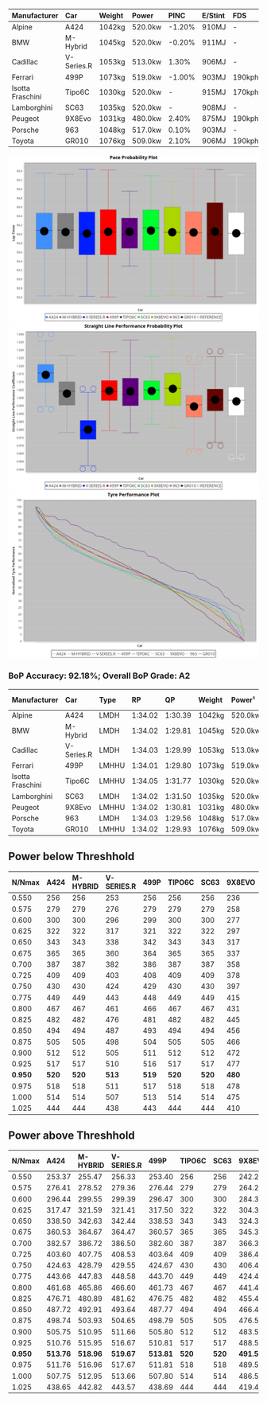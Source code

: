 | Manufacturer     | Car        | Weight | Power   | PINC    | E/Stint | FDS     |
|:-|:-|:-|:-|:-|:-|:-|
| Alpine           | A424       | 1042kg | 520.0kw | -1.20%  | 910MJ   |    -    |
| BMW              | M-Hybrid   | 1045kg | 520.0kw | -0.20%  | 911MJ   |    -    |
| Cadillac         | V-Series.R | 1053kg | 513.0kw | 1.30%   | 906MJ   |    -    |
| Ferrari          | 499P       | 1073kg | 519.0kw | -1.00%  | 903MJ   | 190kph  |
| Isotta Fraschini | Tipo6C     | 1030kg | 520.0kw |    -    | 915MJ   | 170kph  |
| Lamborghini      | SC63       | 1035kg | 520.0kw |    -    | 908MJ   |    -    |
| Peugeot          | 9X8Evo     | 1031kg | 480.0kw | 2.40%   | 875MJ   | 190kph  |
| Porsche          | 963        | 1048kg | 517.0kw | 0.10%   | 903MJ   |    -    |
| Toyota           | GR010      | 1076kg | 509.0kw | 2.10%   | 906MJ   | 190kph  |

![PACECHART](./IMG/AUTO.png)
![STRAIGHTLINEPERFORMANCECHART](./IMG/AUTO_sp.png)
![TYREPERFORMANCECHART](./IMG/AUTO_tw.png)

### BoP Accuracy: 92.18%; Overall BoP Grade: A2
| Manufacturer     | Car        | Type  | RP      | QP      | Weight | Power¹  | Threshhold | PINC    | Power²   | E/Stint | AVG Vmax  | FDS     | RDLC | L/Stint | BOP-Grade | Model Accuracy | Model Points | Match%  | SimDiff |
|:-|:-|:-|:-|:-|:-|:-|:-|:-|:-|:-|:-|:-|:-|:-|:-|:-|:-|:-|:-|
| Alpine           | A424       | LMDH  | 1:34.02 | 1:30.39 | 1042kg | 520.0kw | 250.0kph   | -1.20%  | 513.80kw |  910MJ  | 314.93kph |    -    | 1.01 | 36      | ~A1       | 100.00%        | 635          | 98.16%  | #       |
| BMW              | M-Hybrid   | LMDH  | 1:34.02 | 1:29.81 | 1045kg | 520.0kw | 250.0kph   | -0.20%  | 519.00kw |  911MJ  | 313.35kph |    -    | 1.01 | 37      | ~A1       | 100.00%        | 1696         | 100.00% | #       |
| Cadillac         | V-Series.R | LMDH  | 1:34.03 | 1:29.99 | 1053kg | 513.0kw | 250.0kph   | 1.30%   | 519.70kw |  906MJ  | 308.14kph |    -    | 1.01 | 36      | ~A1       | 88.64%         | 2076         | 100.00% | #       |
| Ferrari          | 499P       | LMHHU | 1:34.01 | 1:29.80 | 1073kg | 519.0kw | 250.0kph   | -1.00%  | 513.80kw |  903MJ  | 311.44kph | 190kph  | 1.01 | 37      | ~A1       | 91.94%         | 2476         | 100.00% | #       |
| Isotta Fraschini | Tipo6C     | LMHHU | 1:34.05 | 1:31.77 | 1030kg | 520.0kw | 0.0kph     |    -    | 520.00kw |  915MJ  | 314.60kph | 170kph  | 1.07 | 37      | +Ω1       | 100.00%        | 66           | 48.31%  | #       |
| Lamborghini      | SC63       | LMDH  | 1:34.02 | 1:31.50 | 1035kg | 520.0kw | 0.0kph     |    -    | 520.00kw |  908MJ  | 314.32kph |    -    | 1.05 | 36      | ~A1       | 100.00%        | 504          | 99.24%  | #       |
| Peugeot          | 9X8Evo     | LMHHU | 1:34.02 | 1:30.81 | 1031kg | 480.0kw | 250.0kph   | 2.40%   | 491.50kw |  875MJ  | 311.21kph | 190kph  | 1.02 | 36      | +B2       | 100.00%        | 249          | 83.93%  | ±0.16s  |
| Porsche          | 963        | LMDH  | 1:34.03 | 1:29.56 | 1048kg | 517.0kw | 250.0kph   | 0.10%   | 517.50kw |  903MJ  | 311.34kph |    -    | 1.01 | 36      | ~A1       | 90.40%         | 5633         | 100.00% | #       |
| Toyota           | GR010      | LMHHU | 1:34.02 | 1:29.93 | 1076kg | 509.0kw | 250.0kph   | 2.10%   | 519.70kw |  906MJ  | 310.44kph | 190kph  | 1.01 | 37      | ~A1       | 90.11%         | 3235         | 100.00% | #       |

## Power below Threshhold
| N/Nmax    | A424    | M-HYBRID | V-SERIES.R | 499P    | TIPO6C  | SC63    | 9X8EVO  | 963     | GR010   |
|:-|:-|:-|:-|:-|:-|:-|:-|:-|:-|
|  0.550    |  256    |  256     |  253       |  256    |  256    |  256    |  236    |  255    |  251    |
|  0.575    |  279    |  279     |  276       |  279    |  279    |  279    |  258    |  278    |  274    |
|  0.600    |  300    |  300     |  296       |  299    |  300    |  300    |  277    |  298    |  294    |
|  0.625    |  322    |  322     |  317       |  321    |  322    |  322    |  297    |  320    |  315    |
|  0.650    |  343    |  343     |  338       |  342    |  343    |  343    |  317    |  341    |  336    |
|  0.675    |  365    |  365     |  360       |  364    |  365    |  365    |  337    |  363    |  357    |
|  0.700    |  387    |  387     |  382       |  386    |  387    |  387    |  358    |  385    |  379    |
|  0.725    |  409    |  409     |  403       |  408    |  409    |  409    |  378    |  407    |  400    |
|  0.750    |  430    |  430     |  424       |  429    |  430    |  430    |  397    |  427    |  421    |
|  0.775    |  449    |  449     |  443       |  448    |  449    |  449    |  415    |  446    |  440    |
|  0.800    |  467    |  467     |  461       |  466    |  467    |  467    |  431    |  464    |  457    |
|  0.825    |  482    |  482     |  476       |  481    |  482    |  482    |  445    |  479    |  472    |
|  0.850    |  494    |  494     |  487       |  493    |  494    |  494    |  456    |  491    |  484    |
|  0.875    |  505    |  505     |  498       |  504    |  505    |  505    |  466    |  502    |  494    |
|  0.900    |  512    |  512     |  505       |  511    |  512    |  512    |  472    |  509    |  501    |
|  0.925    |  517    |  517     |  510       |  516    |  517    |  517    |  477    |  514    |  506    |
| **0.950** | **520** | **520**  | **513**    | **519** | **520** | **520** | **480** | **517** | **509** |
|  0.975    |  518    |  518     |  511       |  517    |  518    |  518    |  478    |  515    |  507    |
|  1.000    |  514    |  514     |  507       |  513    |  514    |  514    |  475    |  511    |  504    |
|  1.025    |  444    |  444     |  438       |  443    |  444    |  444    |  410    |  441    |  435    |

## Power above Threshhold
| N/Nmax    | A424       | M-HYBRID   | V-SERIES.R | 499P       | TIPO6C  | SC63    | 9X8EVO     | 963        | GR010      |
|:-|:-|:-|:-|:-|:-|:-|:-|:-|:-|
|  0.550    |  253.37    |  255.47    |  256.33    |  253.40    |  256    |  256    |  242.26    |  255.25    |  256.34    |
|  0.575    |  276.41    |  278.52    |  279.36    |  276.44    |  279    |  279    |  264.28    |  278.28    |  279.37    |
|  0.600    |  296.44    |  299.55    |  299.39    |  296.47    |  300    |  300    |  284.30    |  298.30    |  299.40    |
|  0.625    |  317.47    |  321.59    |  321.41    |  317.50    |  322    |  322    |  304.32    |  320.32    |  321.43    |
|  0.650    |  338.50    |  342.63    |  342.44    |  338.53    |  343    |  343    |  324.34    |  341.34    |  342.45    |
|  0.675    |  360.53    |  364.67    |  364.47    |  360.57    |  365    |  365    |  345.37    |  363.36    |  364.48    |
|  0.700    |  382.57    |  386.72    |  386.50    |  382.60    |  387    |  387    |  366.39    |  385.38    |  386.51    |
|  0.725    |  403.60    |  407.75    |  408.53    |  403.64    |  409    |  409    |  386.41    |  407.41    |  408.54    |
|  0.750    |  424.63    |  428.79    |  429.55    |  424.67    |  430    |  430    |  406.43    |  427.43    |  429.57    |
|  0.775    |  443.66    |  447.83    |  448.58    |  443.70    |  449    |  449    |  424.45    |  446.45    |  448.59    |
|  0.800    |  461.68    |  465.86    |  466.60    |  461.73    |  467    |  467    |  441.47    |  464.46    |  466.62    |
|  0.825    |  476.71    |  480.89    |  481.62    |  476.75    |  482    |  482    |  455.48    |  479.48    |  481.64    |
|  0.850    |  487.72    |  492.91    |  493.64    |  487.77    |  494    |  494    |  466.49    |  491.49    |  493.65    |
|  0.875    |  498.74    |  503.93    |  504.65    |  498.79    |  505    |  505    |  476.50    |  502.50    |  504.67    |
|  0.900    |  505.75    |  510.95    |  511.66    |  505.80    |  512    |  512    |  483.51    |  509.51    |  511.68    |
|  0.925    |  510.76    |  515.95    |  516.67    |  510.81    |  517    |  517    |  488.52    |  514.51    |  516.69    |
| **0.950** | **513.76** | **518.96** | **519.67** | **513.81** | **520** | **520** | **491.52** | **517.52** | **519.69** |
|  0.975    |  511.76    |  516.96    |  517.67    |  511.81    |  518    |  518    |  489.52    |  515.52    |  517.69    |
|  1.000    |  507.75    |  512.95    |  513.66    |  507.80    |  514    |  514    |  486.51    |  511.51    |  513.68    |
|  1.025    |  438.65    |  442.82    |  443.57    |  438.69    |  444    |  444    |  419.44    |  441.44    |  443.59    |
